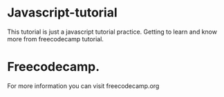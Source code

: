 # Javascript-tutorial
This tutorial is just a javascript tutorial practice.
Getting to learn and know more from freecodecamp tutorial.

# Freecodecamp.
For more information you can visit freecodecamp.org
  
